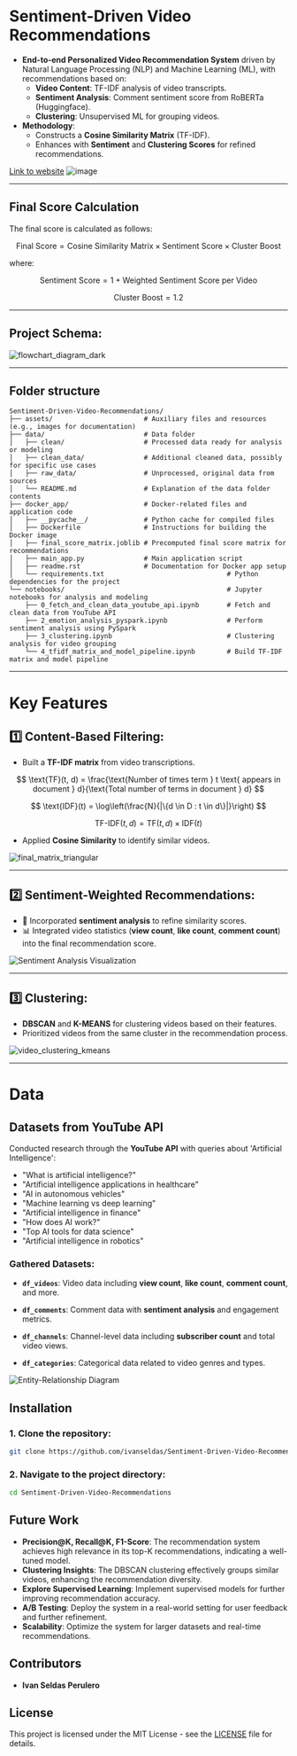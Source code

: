# **Sentiment-Driven Video Recommendations**

- **End-to-end Personalized Video Recommendation System** driven by Natural Language Processing (NLP) and Machine Learning (ML), with recommendations based on:
    - **Video Content**: TF-IDF analysis of video transcripts.
    - **Sentiment Analysis**: Comment sentiment score from RoBERTa (Huggingface).
    - **Clustering**: Unsupervised ML for grouping videos.
- **Methodology**:
    - Constructs a **Cosine Similarity Matrix** (TF-IDF).
    - Enhances with **Sentiment** and **Clustering Scores** for refined recommendations.

[Link to website](https://video-recommendation-project-321465604500.us-central1.run.app/)
![image](https://github.com/user-attachments/assets/0748f0fc-5b27-4dce-8abf-ca0e094932be)

---

## Final Score Calculation

The final score is calculated as follows:

$$
\text{Final Score} = \text{Cosine Similarity Matrix} \times \text{Sentiment Score} \times \text{Cluster Boost}
$$

where:

$$
\text{Sentiment Score} = 1 + \text{Weighted Sentiment Score per Video}
$$

$$
\text{Cluster Boost} = 1.2
$$


---

## **Project Schema**:

![flowchart_diagram_dark](https://github.com/user-attachments/assets/547f55b6-96f5-4e37-8ca7-794ba83e1192)

---

## Folder structure

```
Sentiment-Driven-Video-Recommendations/
├── assets/                       # Auxiliary files and resources (e.g., images for documentation)
├── data/                         # Data folder
│   ├── clean/                    # Processed data ready for analysis or modeling
│   ├── clean_data/               # Additional cleaned data, possibly for specific use cases
│   ├── raw_data/                 # Unprocessed, original data from sources
│   └── README.md                 # Explanation of the data folder contents
├── docker_app/                   # Docker-related files and application code
│   ├── __pycache__/              # Python cache for compiled files
│   ├── Dockerfile                # Instructions for building the Docker image
│   ├── final_score_matrix.joblib # Precomputed final score matrix for recommendations
│   ├── main_app.py               # Main application script
│   ├── readme.rst                # Documentation for Docker app setup
│   └── requirements.txt                               # Python dependencies for the project
└── notebooks/                                         # Jupyter notebooks for analysis and modeling
    ├── 0_fetch_and_clean_data_youtube_api.ipynb       # Fetch and clean data from YouTube API
    ├── 2_emotion_analysis_pyspark.ipynb               # Perform sentiment analysis using PySpark
    ├── 3_clustering.ipynb                             # Clustering analysis for video grouping
    └── 4_tfidf_matrix_and_model_pipeline.ipynb        # Build TF-IDF matrix and model pipeline

```

-----------------------------------------------------------------------------------------------------------------

# **Key Features**

## 1️⃣ **Content-Based Filtering**:
- Built a **TF-IDF matrix** from video transcriptions.

$$
\text{TF}(t, d) = \frac{\text{Number of times term } t \text{ appears in document } d}{\text{Total number of terms in document } d}
$$

$$
\text{IDF}(t) = \log\left(\frac{N}{|\{d \in D : t \in d\}|}\right)
$$

$$
\text{TF-IDF}(t, d) = \text{TF}(t, d) \times \text{IDF}(t)
$$

- Applied **Cosine Similarity** to identify similar videos.

![final_matrix_triangular](https://github.com/user-attachments/assets/4ee7631b-35e5-418f-a0c0-457ec3967f53)

---

## 2️⃣ **Sentiment-Weighted Recommendations**:
- 💬 Incorporated **sentiment analysis** to refine similarity scores.
- 📊 Integrated video statistics (**view count**, **like count**, **comment count**) into the final recommendation score.

![Sentiment Analysis Visualization](https://github.com/user-attachments/assets/eb5ca8a8-dc43-4d39-9340-dfd4f85da648)

---

## 3️⃣ **Clustering**:
- **DBSCAN** and **K-MEANS** for clustering videos based on their features.
- Prioritized videos from the same cluster in the recommendation process.

![video_clustering_kmeans](https://github.com/user-attachments/assets/fc4c6798-96c8-43d6-a216-313b148df6b6)

---

# **Data**

## **Datasets from YouTube API**
Conducted research through the **YouTube API** with queries about 'Artificial Intelligence':

- "What is artificial intelligence?"
- "Artificial intelligence applications in healthcare"
- "AI in autonomous vehicles"
- "Machine learning vs deep learning"
- "Artificial intelligence in finance"
- "How does AI work?"
- "Top AI tools for data science"
- "Artificial intelligence in robotics"

### **Gathered Datasets:**

- **`df_videos`**: Video data including **view count**, **like count**, **comment count**, and more.
  
- **`df_comments`**: Comment data with **sentiment analysis** and engagement metrics.

- **`df_channels`**: Channel-level data including **subscriber count** and total video views.
  
- **`df_categories`**: Categorical data related to video genres and types.

![Entity-Relationship Diagram](https://github.com/user-attachments/assets/072ef07f-c14f-4c7e-95df-4c159d9da5ab)

## Installation

### 1. Clone the repository:
```bash
git clone https://github.com/ivanseldas/Sentiment-Driven-Video-Recommendations.git
```

### 2. Navigate to the project directory:
```bash
cd Sentiment-Driven-Video-Recommendations
```

## Future Work

- **Precision@K, Recall@K, F1-Score**: The recommendation system achieves high relevance in its top-K recommendations, indicating a well-tuned model.
- **Clustering Insights**: The DBSCAN clustering effectively groups similar videos, enhancing the recommendation diversity.
- **Explore Supervised Learning**: Implement supervised models for further improving recommendation accuracy.
- **A/B Testing**: Deploy the system in a real-world setting for user feedback and further refinement.
- **Scalability**: Optimize the system for larger datasets and real-time recommendations.

## Contributors

- **Ivan Seldas Perulero**

## License

This project is licensed under the MIT License - see the [LICENSE](./LICENSE) file for details.
